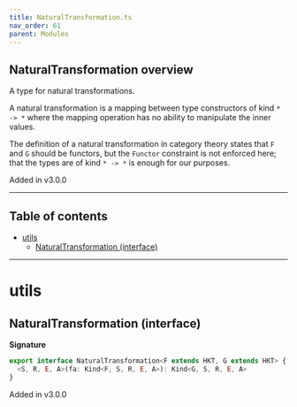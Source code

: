 ```yaml
---
title: NaturalTransformation.ts
nav_order: 61
parent: Modules
---
```


## NaturalTransformation overview

A type for natural transformations.

A natural transformation is a mapping between type constructors of kind `* -> *` where the mapping
operation has no ability to manipulate the inner values.

The definition of a natural transformation in category theory states that `F` and `G` should be functors,
but the `Functor` constraint is not enforced here; that the types are of kind `* -> *` is enough for our purposes.

Added in v3.0.0

---

<h2 class="text-delta">Table of contents</h2>

- [utils](#utils)
  - [NaturalTransformation (interface)](#naturaltransformation-interface)

---

# utils

## NaturalTransformation (interface)

**Signature**

```ts
export interface NaturalTransformation<F extends HKT, G extends HKT> {
  <S, R, E, A>(fa: Kind<F, S, R, E, A>): Kind<G, S, R, E, A>
}
```

Added in v3.0.0

